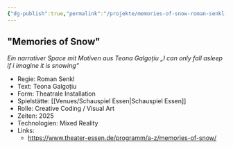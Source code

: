 ```yaml
---
{"dg-publish":true,"permalink":"/projekte/memories-of-snow-roman-senkl-schauspiel-essen/"}
---
```


## "Memories of Snow"

*Ein narrativer Space mit Motiven aus Teona Galgoțiu „I can only fall asleep if i imagine it is snowing“* 

- Regie: Roman Senkl
- Text: Teona Galgoțiu
- Form: Theatrale Installation
- Spielstätte: [[Venues/Schauspiel Essen\|Schauspiel Essen]]
- Rolle: Creative Coding / Visual Art
- Zeiten: 2025
- Technologien: Mixed Reality
- Links: 
	- https://www.theater-essen.de/programm/a-z/memories-of-snow/